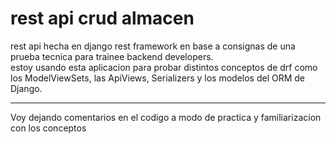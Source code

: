 # rest api crud almacen
rest api hecha en django rest framework en base a consignas de una prueba tecnica para trainee backend developers.  
estoy usando esta aplicacion para probar distintos conceptos de drf como los ModelViewSets, las ApiViews, Serializers y los modelos del ORM de Django.  
___
Voy dejando comentarios en el codigo a modo de practica y familiarizacion con los conceptos